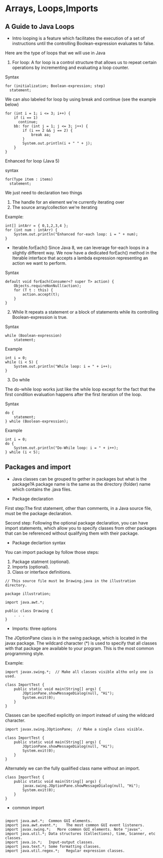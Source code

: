 # Arrays, Loops,Imports

## A Guide to Java Loops

* Intro 
looping is a feature which facilitates the execution of a set of instructions until the controlling Boolean-expression evaluates to false. 

Here are the type of loops that we will use in Java
1. For loop: A for loop is a control structure that allows us to repeat certain operations by incrementing and evaluating a loop counter.

Syntax

```
for (initialization; Boolean-expression; step) 
  statement;
```
We can also labeled for loop by using break and continue (see the example below)

```
for (int i = 1; i <= 3; i++) {
    if (i == 1)
      continue;
    bb: for (int j = 1; j <= 3; j++) {
        if (i == 2 && j == 2) {
            break aa;
        }
        System.out.println(i + " " + j);
    }
}
```
Enhanced for loop (Java 5)

syntax 
```
for(Type item : items)
  statement;
```

We just need to declaration two things

1. The handle for an element we're currently iterating over
2. The source array/collection we're iterating

Example:
```
int[] intArr = { 0,1,2,3,4 }; 
for (int num : intArr) {
    System.out.println("Enhanced for-each loop: i = " + num);
}
```
* Iterable.forEach()
Since Java 8, we can leverage for-each loops in a slightly different way. We now have a dedicated forEach() method in the Iterable interface that accepts a lambda expression representing an action we want to perform.

Syntax

```
default void forEach(Consumer<? super T> action) {
    Objects.requireNonNull(action);
    for (T t : this) {
        action.accept(t);
    }
}
```
2. While
It repeats a statement or a block of statements while its controlling Boolean-expression is true.

Syntax

```
while (Boolean-expression) 
    statement;
```
Example
```
int i = 0;
while (i < 5) {
    System.out.println("While loop: i = " + i++);
}
```
3. Do while 

The do-while loop works just like the while loop except for the fact that the first condition evaluation happens after the first iteration of the loop.

Syntax
```
do {
    statement;
} while (Boolean-expression);
```

Example

```
int i = 0;
do {
    System.out.println("Do-While loop: i = " + i++);
} while (i < 5);
```


## Packages and import 

* Java classes can be grouped to gether in packages but what is the package?A package name is the same as the directory (folder) name which contains the .java files.

* Package declaration 
 
First step:The first statement, other than comments, in a Java source file, must be the package declaration.

Second step: Following the optional package declaration, you can have import statements, which allow you to specify classes from other packages that can be referenced without qualifying them with their package.

* Package declartion syntax

You can import package by follow those steps:
1. Package statment (optional).
2. Imports (optional).
3. Class or interface definitions.

```
// This source file must be Drawing.java in the illustration directory.

package illustration;

import java.awt.*;

public class Drawing {
    . . .
}
```
* Imports: three options

The JOptionPane class is in the swing package, which is located in the javax package. The wildcard character (*) is used to specify that all classes with that package are available to your program. This is the most common programming style.

Example:
```
import javax.swing.*;  // Make all classes visible altho only one is used.

class ImportTest {
    public static void main(String[] args) {
        JOptionPane.showMessageDialog(null, "Hi");
        System.exit(0);
    }
}
```
Classes can be specified explicitly on import instead of using the wildcard character.

```
import javax.swing.JOptionPane;  // Make a single class visible.

class ImportTest {
    public static void main(String[] args) {
        JOptionPane.showMessageDialog(null, "Hi");
        System.exit(0);
    }
}
```

Alternately we can the fully qualified class name without an import.
```
class ImportTest {
    public static void main(String[] args) {
        javax.swing.JOptionPane.showMessageDialog(null, "Hi");
        System.exit(0);
    }
}
```

* common import

```

import java.awt.*;	Common GUI elements.
import java.awt.event.*;	The most common GUI event listeners.
import javax.swing.*;	More common GUI elements. Note "javax".
import java.util.*;	Data structures (Collections), time, Scanner, etc classes.
import java.io.*;	Input-output classes.
import java.text.*;	Some formatting classes.
import java.util.regex.*;	Regular expression classes.
```





